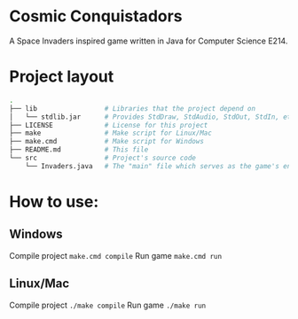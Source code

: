 # Cosmic Conquistadors
A Space Invaders inspired game written in Java for Computer Science E214.

# Project layout
```bash
.
├── lib                 # Libraries that the project depend on
│   └── stdlib.jar      # Provides StdDraw, StdAudio, StdOut, StdIn, etc.
├── LICENSE             # License for this project
├── make                # Make script for Linux/Mac
├── make.cmd            # Make script for Windows
├── README.md           # This file
└── src                 # Project's source code
    └── Invaders.java   # The "main" file which serves as the game's entry point
```

# How to use:
## Windows
Compile project
`make.cmd compile`
Run game
`make.cmd run`

## Linux/Mac
Compile project
`./make compile`
Run game
`./make run`

